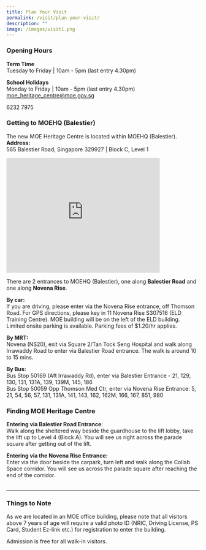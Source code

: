 ```yaml
---
title: Plan Your Visit
permalink: /visit/plan-your-visit/
description: ""
image: /images/visit1.png
---
```

### **Opening Hours**
**Term Time**<br>
Tuesday to Friday | 10am - 5pm (last entry 4.30pm)

**School Holidays**<br>
Monday to Friday | 10am - 5pm (last entry
4.30pm)
[moe_heritage_centre@moe.gov.sg](mailto:moe_heritage_centre@moe.gov.sg) <br>

6232 7975

### **Getting to MOEHQ (Balestier)**
The new MOE Heritage Centre is located within MOEHQ (Balestier).<br>
**Address:**<br>
565 Balestier Road, Singapore 329927 | Block C, Level 1

<iframe loading="lazy" allowfullscreen="" style="border:0;" height="300" width="400" src="https://www.google.com/maps/embed?pb=!1m18!1m12!1m3!1d3988.7503137509107!2d103.84271531426543!3d1.3257380620229395!2m3!1f0!2f0!3f0!3m2!1i1024!2i768!4f13.1!3m3!1m2!1s0x31da1a40abcf9e23%3A0xa654727479cc25a7!2sMOE%20Heritage%20Centre!5e0!3m2!1sen!2ssg!4v1679640780607!5m2!1sen!2ssg"></iframe>

There are 2 entrances to MOEHQ (Balestier), one along&nbsp;**Balestier Road**&nbsp;and one along&nbsp;**Novena Rise**.

**By car:**<br>
If you are driving, please enter via the Novena Rise entrance, off Thomson Road. For GPS directions, please key in 11 Novena Rise S307516 (ELD Training Centre). MOE building will be on the left of the ELD building.<br>
Limited onsite parking is available. Parking fees of $1.20/hr applies.

**By MRT:**<br>
Novena (NS20), exit via Square 2/Tan Tock Seng Hospital and walk along Irrawaddy Road to enter via Balestier Road entrance. The walk is around 10 to 15 mins.

**By Bus:**<br>
Bus Stop 50169 (Aft Irrawaddy Rd), enter via Balestier Entrance - 21, 129, 130, 131, 131A, 139, 139M, 145, 186<br>
Bus Stop 50059 Opp Thomson Med Ctr, enter via Novena Rise Entrance: 5, 21, 54, 56, 57, 131, 131A, 141, 143, 162, 162M, 166, 167, 851, 980

### **Finding MOE Heritage Centre**
**Entering via Balestier Road Entrance**:<br>
Walk along the sheltered way beside the guardhouse to the lift lobby, take the lift up to Level 4 (Block A). You will see us right across the parade square after getting out of the lift.

**Entering via the Novena Rise Entrance:**<br>
Enter via the door beside the carpark, turn left and walk along the Collab Space corridor. You will see us across the parade square after reaching the end of the corridor.
<br><br>

--------------------------------------------

### **Things to Note**
As we are located in an MOE office building, please note that all visitors above 7 years of age will require a valid photo ID (NRIC, Driving License, PS Card, Student Ez-link etc.) for registration to enter the building.

Admission is free for all walk-in visitors.
